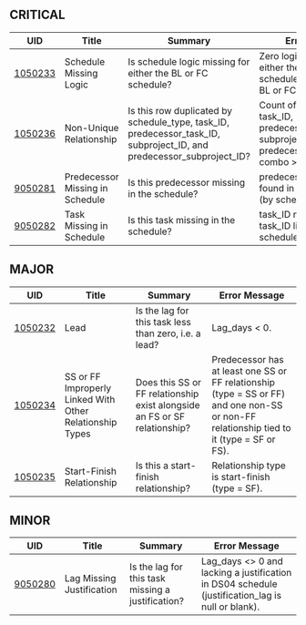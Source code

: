 ## CRITICAL

| UID                           | Title                           | Summary                                                                                                              | Error Message                                                                                                 |
| ----------------------------- | ------------------------------- | -------------------------------------------------------------------------------------------------------------------- | ------------------------------------------------------------------------------------------------------------- |
| [1050233](/DIQs/DS05/1050233) | Schedule Missing Logic          | Is schedule logic missing for either the BL or FC schedule?                                                          | Zero logic rows found for either the BL or FC schedule (schedule_type = BL or FC).                            |
| [1050236](/DIQs/DS05/1050236) | Non-Unique Relationship         | Is this row duplicated by schedule_type, task_ID, predecessor_task_ID, subproject_ID, and predecessor_subproject_ID? | Count of schedule_type, task_ID, predecessor_task_ID, subproject_ID, and predecessor_subproject_ID combo > 1. |
| [9050281](/DIQs/DS05/9050281) | Predecessor Missing in Schedule | Is this predecessor missing in the schedule?                                                                         | predecessor_task_ID not found in DS04 task_ID list (by schedule_type).                                        |
| [9050282](/DIQs/DS05/9050282) | Task Missing in Schedule        | Is this task missing in the schedule?                                                                                | task_ID not found in DS04 task_ID list (by schedule_type).                                                    |

## MAJOR

| UID                           | Title                                                    | Summary                                                                   | Error Message                                                                                                                            |
| ----------------------------- | -------------------------------------------------------- | ------------------------------------------------------------------------- | ---------------------------------------------------------------------------------------------------------------------------------------- |
| [1050232](/DIQs/DS05/1050232) | Lead                                                     | Is the lag for this task less than zero, i.e. a lead?                     | Lag_days < 0.                                                                                                                            |
| [1050234](/DIQs/DS05/1050234) | SS or FF Improperly Linked With Other Relationship Types | Does this SS or FF relationship exist alongside an FS or SF relationship? | Predecessor has at least one SS or FF relationship (type = SS or FF) and one non-SS or non-FF relationship tied to it (type = SF or FS). |
| [1050235](/DIQs/DS05/1050235) | Start-Finish Relationship                                | Is this a start-finish relationship?                                      | Relationship type is start-finish (type = SF).                                                                                           |

## MINOR

| UID                           | Title                     | Summary                                           | Error Message                                                                                    |
| ----------------------------- | ------------------------- | ------------------------------------------------- | ------------------------------------------------------------------------------------------------ |
| [9050280](/DIQs/DS05/9050280) | Lag Missing Justification | Is the lag for this task missing a justification? | Lag_days <> 0 and lacking a justification in DS04 schedule (justification_lag is null or blank). |

